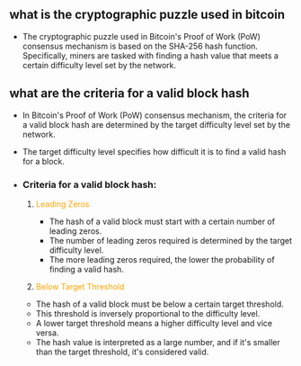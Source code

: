 ## what is the cryptographic puzzle used in bitcoin

- The cryptographic puzzle used in Bitcoin's Proof of Work (PoW) consensus mechanism is based on the SHA-256 hash function. Specifically, miners are tasked with finding a hash value that meets a certain difficulty level set by the network.

## what are the criteria for a valid block hash

- In Bitcoin's Proof of Work (PoW) consensus mechanism, the criteria for a valid block hash are determined by the target difficulty level set by the network.

- The target difficulty level specifies how difficult it is to find a valid hash for a block.

- ### Criteria for a valid block hash:

  1. <span style="color:orange">Leading Zeros</span>

     - The hash of a valid block must start with a certain number of leading zeros.
     - The number of leading zeros required is determined by the target difficulty level.
     - The more leading zeros required, the lower the probability of finding a valid hash.

  2. <span style="color:orange">Below Target Threshold</span>

  - The hash of a valid block must be below a certain target threshold.
  - This threshold is inversely proportional to the difficulty level.
  - A lower target threshold means a higher difficulty level and vice versa.
  - The hash value is interpreted as a large number, and if it's smaller than the target threshold, it's considered valid.

<!--
    def isValidBlockHash(blockHeader, targetDifficulty):
        # Calculate the hash of the block header
        hash = SHA256(blockHeader)

        # Get the prefix of the hash based on the target difficulty
        targetPrefix = '0' * targetDifficulty

        # Check if the hash meets the target difficulty
        return hash.startswith(targetPrefix)
-->
